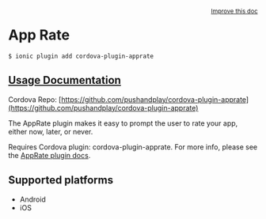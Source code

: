 
<a style="float:right;font-size:12px;" href="http://github.com/driftyco/ionic-native/edit/master/src/@ionic-native/plugins/apprate/index.ts#L89">
  Improve this doc
</a>

# App Rate
<!-- end header block -->

```
$ ionic plugin add cordova-plugin-apprate
```

## [Usage Documentation](https://ionicframework.com/docs/v2/native/apprate/)

Cordova Repo: [https://github.com/pushandplay/cordova-plugin-apprate](https://github.com/pushandplay/cordova-plugin-apprate)

<!-- description -->
The AppRate plugin makes it easy to prompt the user to rate your app, either now, later, or never.

Requires Cordova plugin: cordova-plugin-apprate. For more info, please see the [AppRate plugin docs](https://github.com/pushandplay/cordova-plugin-apprate).

<!-- @platforms tag -->
## Supported platforms

- Android
- iOS

<!-- @platforms tag end -->
<!-- end for prop in method.decorators[0].argumentInfo -->
<!-- end content block -->
<!-- end body block -->

